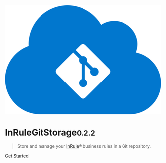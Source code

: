 ![logo](assets/img/logo.svg ':size=200')

# InRuleGitStorage<small>0.2.2</small>

>Store and manage your <a href="https://www.inrule.com/" style="text-decoration: underline rgba(51, 51, 51, 0.2);">InRule</a>® business rules in a Git repository.

[Get Started](introduction)


